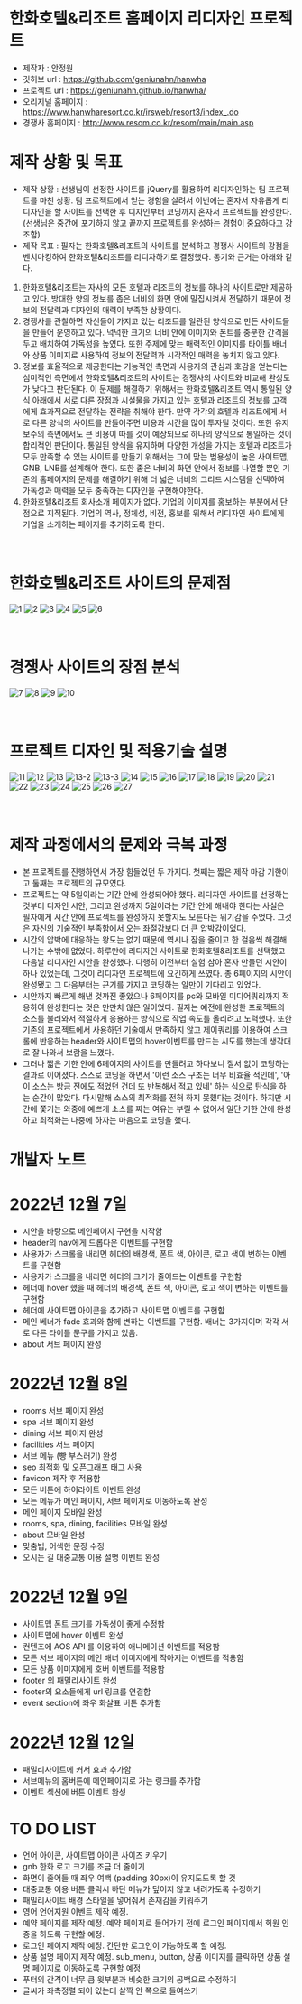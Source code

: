# 한화호텔&리조트 홈페이지 리디자인 프로젝트
- 제작자 : 안정원
- 깃허브 url : https://github.com/geniunahn/hanwha
- 프로젝트 url : https://geniunahn.github.io/hanwha/
- 오리지널 홈페이지 : https://www.hanwharesort.co.kr/irsweb/resort3/index_.do
- 경쟁사 홈페이지 : http://www.resom.co.kr/resom/main/main.asp

# 제작 상황 및 목표
- 제작 상황 : 선생님이 선정한 사이트를 jQuery를 활용하여 리디자인하는 팀 프로젝트를 마친 상황. 팀 프로젝트에서 얻는 경험을 살려서 이번에는 혼자서 자유롭게 리디자인을 할 사이트를 선택한 후 디자인부터 코딩까지 혼자서 프로젝트를 완성한다. (선생님은 중간에 포기하지 않고 끝까지 프로젝트를 완성하는 경험이 중요하다고 강조함)
- 제작 목표 : 필자는 한화호텔&리조트의 사이트를 분석하고 경쟁사 사이트의 강점을 벤치마킹하여 한화호텔&리조트를 리디자하기로 결정했다. 동기와 근거는 아래와 같다.
1. 한화호텔&리조트는 자사의 모든 호텔과 리조트의 정보를 하나의 사이트로만 제공하고 있다. 방대한 양의 정보를 좁은 너비의 화면 안에 밀집시켜서 전달하기 때문에 정보의 전달력과 디자인의 매력이 부족한 상황이다. 
2. 경쟁사를 관찰하면 자신들이 가지고 있는 리조트를 일관된 양식으로 만든 사이트들을 만들어 운영하고 있다. 넉넉한 크기의 너비 안에 이미지와 폰트를 충분한 간격을 두고 배치하여 가독성을 높였다. 또한 주제에 맞는 매력적인 이미지를 타이틀 배너와 상품 이미지로 사용하여 정보의 전달력과 시각적인 매력을 놓치지 않고 있다.
3. 정보를 효율적으로 제공한다는 기능적인 측면과 사용자의 관심과 호감을 얻는다는 심미적인 측면에서 한화호텔&리조트의 사이트는 경쟁사의 사이트와 비교해 완성도가 낮다고 판단된다. 이 문제를 해결하기 위해서는 한화호텔&리조트 역시 통일된 양식 아래에서 서로 다른 장점과 시설물을 가지고 있는 호텔과 리조트의 정보를 고객에게 효과적으로 전달하는 전략을 취해야 한다. 만약 각각의 호텔과 리조트에게 서로 다른 양식의 사이트를 만들어주면 비용과 시간을 많이 투자될 것이다. 또한 유지보수의 측면에서도 큰 비용이 따를 것이 예상되므로 하나의 양식으로 통일하는 것이 합리적인 판단이다. 통일된 양식을 유지하며 다양한 개성을 가지는 호텔과 리조트가 모두 만족할 수 있는 사이트를 만들기 위해서는 그에 맞는 범용성이 높은 사이트맵, GNB, LNB를 설계해야 한다. 또한 좁은 너비의 화면 안에서 정보를 나열할 뿐인 기존의 홈페이지의 문제를 해결하기 위해 더 넓은 너비의 그리드 시스템을 선택하여 가독성과 매력을 모두 충족하는 디자인을 구현해야한다.
4. 한화호텔&리조트 회사소개 페이지가 없다. 기업의 이미지를 홍보하는 부분에서 단점으로 지적된다. 기업의 역사, 정체성, 비전, 홍보를 위해서 리디자인 사이트에게 기업을 소개하는 페이지를 추가하도록 한다.
<br/><br/><br/>
# 한화호텔&리조트 사이트의 문제점
![1](https://user-images.githubusercontent.com/106502672/210072163-2fde3a6a-2cd6-457b-a26f-7c2504b2d428.jpg)
![2](https://user-images.githubusercontent.com/106502672/210042185-e0d778dd-1bc7-476e-bdb1-18495baecae9.jpg)
![3](https://user-images.githubusercontent.com/106502672/210042203-5ccaefc6-b4cf-430f-974f-8935f3791d53.jpg)
![4](https://user-images.githubusercontent.com/106502672/210042224-ec5b9e2a-94df-4c53-b646-aeb8587b5795.jpg)
![5](https://user-images.githubusercontent.com/106502672/210042228-21b0ef01-371e-462a-b572-433c62c6881d.jpg)
![6](https://user-images.githubusercontent.com/106502672/210042233-dba657c9-1270-4adf-84ed-03fed093fe2a.jpg)
<br/><br/><br/>
# 경쟁사 사이트의 장점 분석
![7](https://user-images.githubusercontent.com/106502672/210042281-0b8b57c7-9637-4ae4-b00d-6d5bc88c2b65.jpg)
![8](https://user-images.githubusercontent.com/106502672/210042289-340b4552-29c3-47a3-a929-3843f5ca0d7e.jpg)
![9](https://user-images.githubusercontent.com/106502672/210042293-a7d46aa3-f658-4af3-8e45-7aeb23ba3c03.jpg)
![10](https://user-images.githubusercontent.com/106502672/210042297-8d33c495-bd32-4c1d-8459-af9b1f9a689b.jpg)
<br/><br/><br/>
# 프로젝트 디자인 및 적용기술 설명
![11](https://user-images.githubusercontent.com/106502672/210073405-11ed1286-f75c-4e88-9a13-e7c8f4434085.jpg)
![12](https://user-images.githubusercontent.com/106502672/210051902-342d7a76-96be-4276-9303-37cb87d9171a.jpg)
![13](https://user-images.githubusercontent.com/106502672/210051904-cdd1c874-2c21-44c7-83d1-854fa8c682ca.jpg)
![13-2](https://user-images.githubusercontent.com/106502672/210051906-37f11e46-7131-4913-80a7-792ae1a29fb6.jpg)
![13-3](https://user-images.githubusercontent.com/106502672/210051907-260b0aea-570f-4cea-b7a9-746dd80b8d14.jpg)
![14](https://user-images.githubusercontent.com/106502672/210051910-89567c86-e486-4443-a828-407c538f979f.jpg)
![15](https://user-images.githubusercontent.com/106502672/210051911-0b74a10d-4abf-4542-9652-533f61e1763e.jpg)
![16](https://user-images.githubusercontent.com/106502672/210051912-d32bd565-dd48-43b1-9232-63087b5866a0.jpg)
![17](https://user-images.githubusercontent.com/106502672/210051913-542ff707-f537-458a-be25-7c9be4b6f841.jpg)
![18](https://user-images.githubusercontent.com/106502672/210051915-ea704e73-4c71-444c-8460-1ed7b1b2c08b.jpg)
![19](https://user-images.githubusercontent.com/106502672/210051916-3acbe932-acc0-487d-8e95-50567ad94696.jpg)
![20](https://user-images.githubusercontent.com/106502672/210074158-d60e6333-bdf7-48da-a878-e58cb16f093f.jpg)
![21](https://user-images.githubusercontent.com/106502672/210051918-4a851450-5650-4ab4-90e8-88822ccfe7d5.jpg)
![22](https://user-images.githubusercontent.com/106502672/210051919-92837d88-d7d2-4254-9611-77109a938674.jpg)
![23](https://user-images.githubusercontent.com/106502672/210051920-d400f0ca-e5bf-4ca0-b4f2-034864abcc36.jpg)
![24](https://user-images.githubusercontent.com/106502672/210074630-19106d63-b832-4f25-8f04-afbce5b21b77.jpg)
![25](https://user-images.githubusercontent.com/106502672/210051922-c61befe1-524e-478b-a594-c2e9a767e562.jpg)
![26](https://user-images.githubusercontent.com/106502672/210051927-9f80f573-78bd-4dca-a42e-88eac43567f8.jpg)
![27](https://user-images.githubusercontent.com/106502672/210051929-00ddc08f-62dd-477b-b2b3-1ca02ce17910.jpg)
<br/><br/><br/>

# 제작 과정에서의 문제와 극복 과정
- 본 프로젝트를 진행하면서 가장 힘들었던 두 가지다. 첫째는 짧은 제작 마감 기한이고 둘째는 프로젝트의 규모였다.
- 프로젝트는 약 5일이라는 기간 안에 완성되어야 했다. 리디자인 사이트를 선정하는 것부터 디자인 시안, 그리고 완성까지 5일이라는 기간 안에 해내야 한다는 사실은 필자에게 시간 안에 프로젝트를 완성하지 못할지도 모른다는 위기감을 주었다. 그것은 자신의 기술적인 부족함에서 오는 좌절감보다 더 큰 압박감이었다.
- 시간의 압박에 대응하는 왕도는 없기 때문에 역시나 잠을 줄이고 한 걸음씩 해결해나가는 수밖에 없었다. 하루만에 리디자인 사이트로 한화호텔&리조트를 선택했고 다음날 리디자인 시안을 완성했다. 다행히 이전부터 실험 삼아 혼자 만들던 시안이 하나 있었는데, 그것이 리디자인 프로젝트에 요긴하게 쓰였다. 총 6페이지의 시안이 완성됐고 그 다음부터는 끈기를 가지고 코딩하는 일만이 기다리고 있었다.
- 시안까지 빠르게 해낸 것까진 좋았으나 6페이지를 pc와 모바일 미디어쿼리까지 적용하여 완성한다는 것은 만만치 않은 일이었다. 필자는 예전에 완성한 프로젝트의 소스를 불러와서 적절하게 응용하는 방식으로 작업 속도를 올리려고 노력했다. 또한 기존의 프로젝트에서 사용하던 기술에서 만족하지 않고 제이쿼리를 이용하여 스크롤에 반응하는 header와 사이트맵의 hover이벤트를 만드는 시도를 했는데 생각대로 잘 나와서 보람을 느꼈다.
- 그러나 짧은 기한 안에 6페이지의 사이트를 만들려고 하다보니 질서 없이 코딩하는 결과로 이어졌다. 스스로 코딩을 하면서 '이런 소스 구조는 너무 비효율 적인데', '아 이 소스는 방금 전에도 적었던 건데 또 반복해서 적고 있네' 하는 식으로 탄식을 하는 순간이 많았다. 다시말해 소스의 최적화를 전혀 하지 못했다는 것이다. 하지만 시간에 쫓기는 와중에 예쁘게 소스를 짜는 여유는 부릴 수 없어서 일단 기한 안에 완성하고 최적화는 나중에 하자는 마음으로 코딩을 했다.

# 개발자 노트
# 2022년 12월 7일
- 시안을 바탕으로 메인페이지 구현을 시작함
- header의 nav에게 드롭다운 이벤트를 구현함
- 사용자가 스크롤을 내리면 헤더의 배경색, 폰트 색, 아이콘, 로고 색이 변하는 이벤트를 구현함
- 사용자가 스크롤을 내리면 헤더의 크기가 줄어드는 이벤트를 구현함
- 헤더에 hover 했을 때  헤더의 배경색, 폰트 색, 아이콘, 로고 색이 변하는 이벤트를 구현함
- 헤더에 사이트맵 아이콘을 추가하고 사이트맵 이벤트를 구현함
- 메인 베너가 fade 효과와 함께 변하는 이벤트를 구현함. 배너는 3가지이며 각각 서로 다른 타이틀 문구를 가지고 있음.
- about 서브 페이지 완성
# 2022년 12월 8일
- rooms 서브 페이지 완성
- spa 서브 페이지 완성
- dining 서브 페이지 완성
- facilities 서브 페이지 
- 서브 메뉴 (빵 부스러기) 완성
- seo 최적화 및 오픈그래프 태그 사용
- favicon 제작 후 적용함
- 모든 버튼에 하이라이트 이벤트 완성
- 모든 메뉴가 메인 페이지, 서브 페이지로 이동하도록 완성
- 메인 페이지 모바일 완성
- rooms, spa, dining, facilities 모바일 완성
- about 모바일 완성
- 맞춤법, 어색한 문장 수정
- 오시는 길 대중교통 이용 설명 이벤트 완성
# 2022년 12월 9일
- 사이트맵 폰트 크기를 가독성이 좋게 수정함
- 사이트맵에 hover 이벤트 완성
- 컨텐츠에 AOS API 를 이용하여 애니메이션 이벤트를 적용함
- 모든 서브 페이지의 메인 배너 이미지에게 작아지는 이벤트를 적용함
- 모든 상품 이미지에게 호버 이벤트를 적용함
- footer 의 패밀리사이트 완성
- footer의 요소들에게 url 링크를 연결함
- event section에 좌우 화살표 버튼 추가함
# 2022년 12월 12일
- 패밀리사이트에 커서 효과 추가함
- 서브메뉴의 홈버튼에 메인페이지로 가는 링크를 추가함
- 이벤트 섹션에 버튼 이벤트 완성

# TO DO LIST
- 언어 아이콘, 사이트맵 아이콘 사이즈 키우기
- gnb 한화 로고 크기를 조금 더 줄이기
- 화면이 줄어들 때 좌우 여백 (padding 30px)이 유지도도록 할 것
- 대중교통 이용 버튼 클릭시 하단 메뉴가 덮이지 않고 내려가도록 수정하기
- 패밀리사이트 배경 스타일을 넣어줘서 존재감을 키워주기
- 영어 언어지원 이벤트 제작 예정.
- 예약 페이지를 제작 예정. 예약 페이지로 들어가기 전에 로그인 페이지에서 회원 인증을 하도록 구현할 예정.
- 로그인 페이지 제작 예정. 간단한 로그인이 가능하도록 할 예정.
- 상품 설명 페이지 제작 예정. sub_menu, button, 상품 이미지를 클릭하면 상품 설명 페이지로 이동하도록 구현할 예정
- 푸터의 간격이 너무 큼 윗부분과 비슷한 크기의 공백으로 수정하기
- 글씨가 좌측정렬 되어 있는데 살짝 안 쪽으로 들여쓰기 
